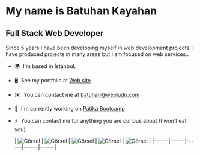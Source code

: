 [](https://user-images.githubusercontent.com/18350557/176309783-0785949b-9127-417c-8b55-ab5a4333674e.gif)My name is Batuhan Kayahan
=======================================================================================================================================

Full Stack Web Developer
------------------------

Since 5 years I have been developing myself in web development projects. I have produced projects in many areas but I am focused on web services..

* 🌍  I'm based in İstanbul.
* 🖥️  See my portfolio at [Web site](http://webludo.com)
* ✉️  You can contact me at [batuhan@webludo.com](mailto:batuhan@webludo.com)
* 🚀  I'm currently working on [Patika Bootcamp](http://patika.dev)
* ⚡  You can contact me for anything you are curious about (I  won't eat you)

    |  ![Görsel](https://cdn-icons-png.flaticon.com/128/6211/6211957.png)    | ![Görsel](https://cdn-icons-png.flaticon.com/128/6211/6211957.png)     |   ![Görsel](https://cdn-icons-png.flaticon.com/128/6211/6211957.png)   |  ![Görsel](https://cdn-icons-png.flaticon.com/128/6211/6211957.png)    |  ![Görsel](https://cdn-icons-png.flaticon.com/128/6211/6211957.png)    |
|------|------|------|------|------|


